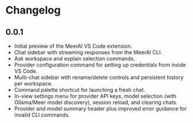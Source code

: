 # Changelog

## 0.0.1
- Initial preview of the MeerAI VS Code extension.
- Chat sidebar with streaming responses from the MeerAI CLI.
- Ask workspace and explain selection commands.
- Provider configuration command for setting up credentials from inside VS Code.
- Multi-chat sidebar with rename/delete controls and persistent history per workspace.
- Command palette shortcut for launching a fresh chat.
- In-view settings menu for provider API keys, model selection (with Ollama/Meer model discovery), session reload, and clearing chats.
- Provider and model summary header plus improved error guidance for invalid CLI commands.
